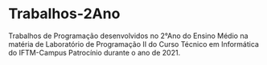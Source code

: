 # Trabalhos-2Ano
Trabalhos de Programação desenvolvidos no 2°Ano do Ensino Médio na matéria de Laboratório de Programação II do Curso Técnico em Informática do IFTM-Campus Patrocínio durante o ano de 2021.
